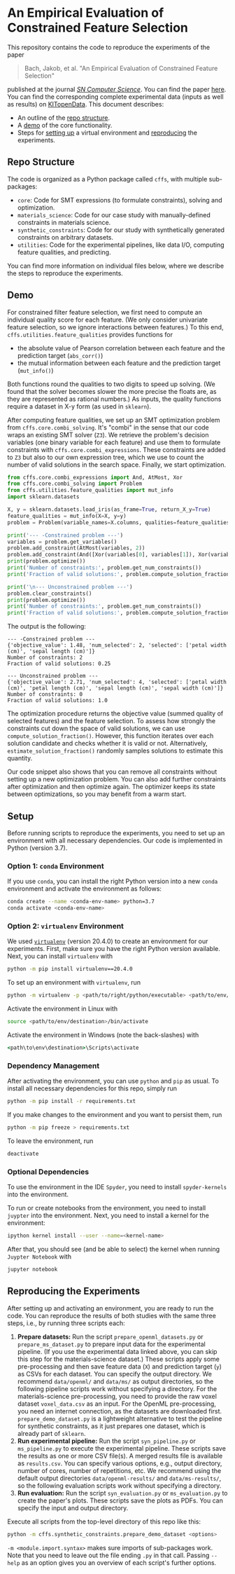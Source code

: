 # An Empirical Evaluation of Constrained Feature Selection

This repository contains the code to reproduce the experiments of the paper

> Bach, Jakob, et al. "An Empirical Evaluation of Constrained Feature Selection"

published at the journal [*SN Computer Science*](https://www.springer.com/journal/42979).
You can find the paper [here](https://doi.org/10.1007/s42979-022-01338-z).
You can find the corresponding complete experimental data (inputs as well as results) on [KITopenData](https://doi.org/10.5445/IR/1000148891).
This document describes:

- An outline of the [repo structure](#repo-structure).
- A [demo](#demo) of the core functionality.
- Steps for [setting up](#setup) a virtual environment and [reproducing](#reproducing-the-experiments) the experiments.

## Repo Structure

The code is organized as a Python package called `cffs`, with multiple sub-packages:

- `core`: Code for SMT expressions (to formulate constraints), solving and optimization.
- `materials_science`: Code for our case study with manually-defined constraints in materials science.
- `synthetic_constraints`: Code for our study with synthetically generated constraints on arbitrary datasets.
- `utilities`: Code for the experimental pipelines, like data I/O, computing feature qualities, and predicting.

You can find more information on individual files below, where we describe the steps to reproduce the experiments.

## Demo

For constrained filter feature selection, we first need to compute an individual quality score for each feature.
(We only consider univariate feature selection, so we ignore interactions between features.)
To this end, `cffs.utilities.feature_qualities` provides functions for

- the absolute value of Pearson correlation between each feature and the prediction target (`abs_corr()`)
- the mutual information between each feature and the prediction target (`mut_info()`)

Both functions round the qualities to two digits to speed up solving.
(We found that the solver becomes slower the more precise the floats are,
as they are represented as rational numbers.)
As inputs, the quality functions require a dataset in X-y form (as used in `sklearn`).

After computing feature qualities, we set up an SMT optimization problem from `cffs.core.combi_solving`.
It's "combi" in the sense that our code wraps an existing SMT solver (`Z3`).
We retrieve the problem's decision variables (one binary variable for each feature) and use them to
formulate constraints with `cffs.core.combi_expressions`.
These constraints are added to `Z3` but also to our own expression tree,
which we use to count the number of valid solutions in the search space.
Finally, we start optimization.

```python
from cffs.core.combi_expressions import And, AtMost, Xor
from cffs.core.combi_solving import Problem
from cffs.utilities.feature_qualities import mut_info
import sklearn.datasets

X, y = sklearn.datasets.load_iris(as_frame=True, return_X_y=True)
feature_qualities = mut_info(X=X, y=y)
problem = Problem(variable_names=X.columns, qualities=feature_qualities)

print('--- -Constrained problem ---')
variables = problem.get_variables()
problem.add_constraint(AtMost(variables, 2))
problem.add_constraint(And([Xor(variables[0], variables[1]), Xor(variables[2], variables[3])]))
print(problem.optimize())
print('Number of constraints:', problem.get_num_constraints())
print('Fraction of valid solutions:', problem.compute_solution_fraction())

print('\n--- Unconstrained problem ---')
problem.clear_constraints()
print(problem.optimize())
print('Number of constraints:', problem.get_num_constraints())
print('Fraction of valid solutions:', problem.compute_solution_fraction())
```

The output is the following:

```
--- -Constrained problem ---
{'objective_value': 1.48, 'num_selected': 2, 'selected': ['petal width (cm)', 'sepal length (cm)']}
Number of constraints: 2
Fraction of valid solutions: 0.25

--- Unconstrained problem ---
{'objective_value': 2.71, 'num_selected': 4, 'selected': ['petal width (cm)', 'petal length (cm)', 'sepal length (cm)', 'sepal width (cm)']}
Number of constraints: 0
Fraction of valid solutions: 1.0
```

The optimization procedure returns the objective value (summed quality of selected features)
and the feature selection.
To assess how strongly the constraints cut down the space of valid solutions,
we can use `compute_solution_fraction()`.
However, this function iterates over each solution candidate and checks whether it is valid or not.
Alternatively, `estimate_solution_fraction()` randomly samples solutions to estimate this quantity.

Our code snippet also shows that you can remove all constraints without setting up a new optimization problem.
You can also add further constraints after optimization and then optimize again.
The optimizer keeps its state between optimizations, so you may benefit from a warm start.

## Setup

Before running scripts to reproduce the experiments, you need to set up an environment with all necessary dependencies.
Our code is implemented in Python (version 3.7).

### Option 1: `conda` Environment

If you use `conda`, you can install the right Python version into a new `conda` environment
and activate the environment as follows:

```bash
conda create --name <conda-env-name> python=3.7
conda activate <conda-env-name>
```

### Option 2: `virtualenv` Environment

We used [`virtualenv`](https://virtualenv.pypa.io/) (version 20.4.0) to create an environment for our experiments.
First, make sure you have the right Python version available.
Next, you can install `virtualenv` with

```bash
python -m pip install virtualenv==20.4.0
```

To set up an environment with `virtualenv`, run


```bash
python -m virtualenv -p <path/to/right/python/executable> <path/to/env/destination>
```

Activate the environment in Linux with

```bash
source <path/to/env/destination>/bin/activate
```

Activate the environment in Windows (note the back-slashes) with

```cmd
<path\to\env\destination>\Scripts\activate
```

### Dependency Management

After activating the environment, you can use `python` and `pip` as usual.
To install all necessary dependencies for this repo, simply run

```bash
python -m pip install -r requirements.txt
```

If you make changes to the environment and you want to persist them, run

```bash
python -m pip freeze > requirements.txt
```

To leave the environment, run

```bash
deactivate
```

### Optional Dependencies

To use the environment in the IDE `Spyder`, you need to install `spyder-kernels` into the environment.

To run or create notebooks from the environment, you need to install `juypter` into the environment.
Next, you need to install a kernel for the environment:

```bash
ipython kernel install --user --name=<kernel-name>
```

After that, you should see (and be able to select) the kernel when running `Juypter Notebook` with

```bash
jupyter notebook
```

## Reproducing the Experiments

After setting up and activating an environment, you are ready to run the code.
You can reproduce the results of both studies with the same three steps, i.e., by running three scripts each:

1. **Prepare datasets:**
Run the script `prepare_openml_datasets.py` or `prepare_ms_dataset.py` to prepare input data for the experimental pipeline.
(If you use the experimental data linked above, you can skip this step for the materials-science dataset.)
These scripts apply some pre-processing and then save feature data (`X`) and prediction target (`y`) as CSVs for each dataset.
You can specify the output directory.
We recommend `data/openml/` and `data/ms/` as output directories, so the following pipeline scripts work without specifying a directory.
For the materials-science pre-processing, you need to provide the raw voxel dataset `voxel_data.csv` as an input.
For the OpenML pre-processing, you need an internet connection, as the datasets are downloaded first.
`prepare_demo_dataset.py` is a lightweight alternative to test the pipeline for synthetic constraints,
as it just prepares one dataset, which is already part of `sklearn`.
2. **Run experimental pipeline:**
Run the script `syn_pipeline.py` or `ms_pipeline.py` to execute the experimental pipeline.
These scripts save the results as one or more CSV file(s).
A merged results file is available as `results.csv`.
You can specify various options, e.g., output directory, number of cores, number of repetitions, etc.
We recommend using the default output directories `data/openml-results/` and `data/ms-results/`,
so the following evaluation scripts work without specifying a directory.
3. **Run evaluation:**
Run the script `syn_evaluation.py` or `ms_evaluation.py` to create the paper's plots.
These scripts save the plots as PDFs.
You can specify the input and output directory.

Execute all scripts from the top-level directory of this repo like this:

```bash
python -m cffs.synthetic_constraints.prepare_demo_dataset <options>
```

`-m <module.import.syntax>` makes sure imports of sub-packages work.
Note that you need to leave out the file ending `.py` in that call.
Passing `--help` as an option gives you an overview of each script's further options.
